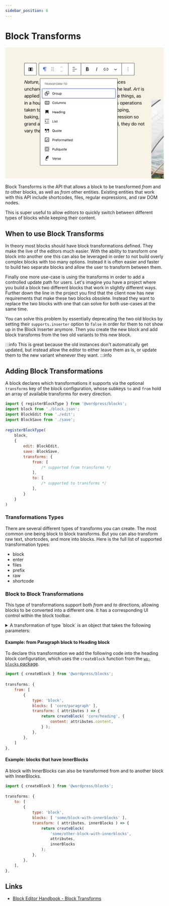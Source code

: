 ```yaml
---
sidebar_position: 6
---
```


# Block Transforms

![Block Transforms of the Core Paragraph](../../static/img/block-transforms.png)

Block Transforms is the API that allows a block to be transformed _from_ and _to_ other blocks, as well as _from_ other entities. Existing entities that work with this API include shortcodes, files, regular expressions, and raw DOM nodes.

This is super useful to allow editors to quickly switch between different types of blocks while keeping their content.

## When to use Block Transforms

In theory most blocks should have block transformations defined. They make the live of the editors much easier. With the ability to transform one block into another one this can also be leveraged in order to not build overly complex blocks with too many options. Instead it is often easier and faster to build two separate blocks and allow the user to transform between them.

Finally one more use-case is using the transforms in order to add a controlled update path for users. Let's imagine you have a project where you build a block two different blocks that work in slightly different ways. Further down the line in the project you find that the client now has new requirements that make these two blocks obsolete. Instead they want to replace the two blocks with one that can solve for both use-cases at the same time.

You can solve this problem by essentially deprecating the two old blocks by setting their `supports.inserter` option to `false` in order for them to not show up in the Block Inserter anymore. Then you create the new block and add block transforms from the two old variants to this new block.

:::info
This is great because the old instances don't automatically get updated, but instead allow the editor to either leave them as is, or update them to the new variant whenever they want.
:::info

## Adding Block Transformations

A block declares which transformations it supports via the optional `transforms` key of the block configuration, whose subkeys `to` and `from` hold an array of available transforms for every direction.

```js title="index.js"
import { registerBlockType } from '@wordpress/blocks';
import block from './block.json';
import BlockEdit from './edit';
import BlockSave from './save';

registerBlockType(
    block,
    {
        edit: BlockEdit,
        save: BlockSave,
        transforms: {
            from: [
                /* supported from transforms */
            ],
            to: [
                /* supported to transforms */
            ],
        }
    }
)
```

### Transformations Types

There are several different types of transforms you can create. The most common one being block to block transforms. But you can also transform raw text, shortcodes, and more into blocks. Here is the full list of supported transformation types:

- block
- enter
- files
- prefix
- raw
- shortcode

### Block to Block Transformations

This type of transformations support both _from_ and _to_ directions, allowing blocks to be converted into a different one. It has a corresponding UI control within the block toolbar.

<details>
<summary>
A transformation of type `block` is an object that takes the following parameters:
</summary>
<p>

- **type** _(string)_: the value `block`.
- **blocks** _(array)_: a list of known block types. It also accepts the wildcard value (`"*"`), meaning that the transform is available to _all_ block types (eg: all blocks can transform into `core/group`).
- **transform** _(function)_: a callback that receives the attributes and inner blocks of the block being processed. It should return a block object or an array of block objects.
- **isMatch** _(function, optional)_: a callback that receives the block attributes as the first argument and the block object as the second argument and should return a boolean. Returning `false` from this function will prevent the transform from being available and displayed as an option to the user.
- **isMultiBlock** _(boolean, optional)_: whether the transformation can be applied when multiple blocks are selected. If true, the `transform` function's first parameter will be an array containing each selected block's attributes, and the second an array of each selected block's inner blocks. False by default.
- **priority** _(number, optional)_: controls the priority with which a transformation is applied, where a lower value will take precedence over higher values. This behaves much like a [WordPress hook](https://codex.wordpress.org/Plugin_API#Hook_to_WordPress). Like hooks, the default priority is `10` when not otherwise set.

</p>
</details>

#### Example: from Paragraph block to Heading block

To declare this transformation we add the following code into the heading block configuration, which uses the `createBlock` function from the [`wp-blocks` package](https://developer.wordpress.org/block-editor/reference-guides/packages/packages-blocks/#createblock).

```js
import { createBlock } from '@wordpress/blocks';

transforms: {
    from: [
        {
            type: 'block',
            blocks: [ 'core/paragraph' ],
            transform: ( attributes ) => {
                return createBlock( 'core/heading', {
                    content: attributes.content,
                } );
            },
        },
    ]
},
```

#### Example: blocks that have InnerBlocks

A block with InnerBlocks can also be transformed from and to another block with InnerBlocks.

```js
import { createBlock } from '@wordpress/blocks';

transforms: {
    to: [
        {
            type: 'block',
            blocks: [ 'some/block-with-innerblocks' ],
            transform: ( attributes, innerBlocks ) => {
                return createBlock(
                    'some/other-block-with-innerblocks',
                    attributes,
                    innerBlocks
                );
            },
        },
    ],
},
```

## Links

- [Block Editor Handbook - Block Transforms](https://developer.wordpress.org/block-editor/reference-guides/block-api/block-transforms/)
